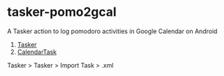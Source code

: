# tasker-pomo2gcal

A Tasker action to log pomodoro activities in Google Calendar on Android

1. [Tasker](https://play.google.com/store/apps/details?id=net.dinglisch.android.taskerm)
2. [CalendarTask](https://play.google.com/store/apps/details?id=com.balda.calendartask)

Tasker > Tasker > Import Task > .xml
